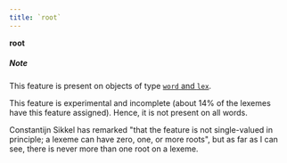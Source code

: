 ```yaml
---
title: `root`
---
```


**root**

##### Note
> 
This feature is present on objects of type
[`word` and `lex`](otype.md).

>
This feature is experimental and incomplete
(about 14% of the lexemes have this feature assigned).
Hence, it is not present on all words.

>
Constantijn Sikkel has remarked
"that the feature is not single-valued in principle; a lexeme can have zero, one, or more roots",
but as far as I can see, there is never more than one root on a lexeme.
